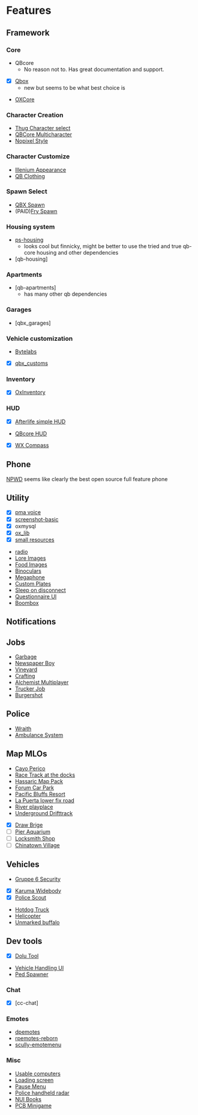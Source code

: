 # Features

## Framework

### Core

- QBcore
  - No reason not to. Has great documentation and support.
- [x] [Qbox](https://github.com/Qbox-project/qbx_core)
  - new but seems to be what best choice is
- [OXCore](https://github.com/overe-+xtended/ox_core)

### Character Creation

- [Thug Character select](https://forum.cfx.re/t/free-modern-multicharacter-n-multicharacter/5305796)
- [QBCore Multicharacter](https://docs.qbcore.org/qbcore-documentation/qbcore-resources/qb-multicharacter)
- [Nopixel Style](https://github.com/P4ScriptsFivem/pappu-multicharacter)

### Character Customize

- [Illenium Appearance](https://github.com/iLLeniumStudios/illenium-appearance)
- [QB Clothing](https://github.com/qbcore-framework/qb-clothing)

### Spawn Select

- [QBX Spawn](https://github.com/Qbox-Project/qbx_spawn)
- (PAID)[Fry Spawn](https://forum.cfx.re/t/paid-advanced-spawn-selector-qb-qbx-custom/5187639?page=2)

### Housing system

- [ps-housing](https://github.com/Project-Sloth/ps-housing)
  - looks cool but finnicky, might be  better to use the tried and true qb-core housing and other dependencies
- [qb-housing]

### Apartments

- [qb-apartments]
  - has many other qb dependencies

### Garages

- [qbx_garages]

### Vehicle customization

- [Bytelabs](https://forum.cfx.re/t/free-bl-customs/5196056)
- [x] [qbx_customs](https://github.com/Qbox-project/qbx_customs?tab=readme-ov-file)

### Inventory

- [x] [OxInventory](https://forum.cfx.re/t/free-ox-inventory-slot-based-inventory-with-metadata/4797345)

### HUD

- [x] [Afterlife simple HUD](https://forum.cfx.re/t/free-afterlife-hud/5276624)
- [QBcore HUD](https://docs.qbcore.org/qbcore-documentation/qbcore-resources/qb-hud)
- [x] [WX Compass](https://forum.cfx.re/t/free-wx-compass/5210876)

## Phone

[NPWD](https://projecterror.dev/docs/)
seems like clearly the best open source full feature phone

## Utility

- [x] [pma voice](https://github.com/AvarianKnight/pma-voice)
- [x] [screenshot-basic](https://github.com/project-error/screenshot-basic)
- [x] oxmysql
- [x] [ox_lib](https://github.com/overextended/ox_lib)
- [x] [small resources](https://github.com/Qbox-Project/qbx_smallresources)
- [radio](https://forum.cfx.re/t/free-basic-radio-system-stg-qb-esx-qbox/5302414)
- [Lore Images](https://forum.cfx.re/t/free-1300-fivem-lore-friendly-optimized-inventory-images/5220858)
- [Food Images](https://forum.cfx.re/t/free-55-food-images-d/5221354)
- [Binoculars](https://forum.cfx.re/t/free-binoculars-system-esx-qb-core-qbx-custom/5298553)
- [Megaphone](https://forum.cfx.re/t/free-megaphone-script/5049366)
- [Custom Plates](https://forum.cfx.re/t/free-qb-qbx-esx-mrnewbscustomplate-customizable-plate-changer/5213759)
- [Sleep on disconnect](https://forum.cfx.re/t/free-sleep-on-disconnect-qbcore/5307671)
- [Questionnaire UI](https://forum.cfx.re/t/free-ap-questionnaire-highly-configurable-questionnaire-ui/5301195)
- [Boombox](https://forum.cfx.re/t/free-boombox-music-speaker-radio-yt-player-fivem/5166688)

## Notifications

## Jobs

- [Garbage](https://forum.cfx.re/t/free-qbox-garbage-job/5306286)
- [Newspaper Boy](https://forum.cfx.re/t/free-esx-qb-nd-randolio-newspaper-delivery/5217208)
- [Vineyard](https://forum.cfx.re/t/free-esx-qb-qbx-advanced-vineyard/5280620)
- [Crafting](https://forum.cfx.re/t/free-advanced-crafting-system-esx-qbcore-qbox/5303991)
- [Alchemist Multiplayer](https://forum.cfx.re/t/multiplayer-herbal-alchemist-job/5286533)
- [Trucker Job](https://forum.cfx.re/t/savana-trucker-job-qb-esx-qbox/5298546)
- [Burgershot](https://forum.cfx.re/t/free-esx-qb-ox-tj-advanced-burgershot-job/5302746)

## Police

- [Wraith](https://forum.cfx.re/t/release-wraith-ars-2x-police-radar-and-plate-reader-v1-3-1/1058277)
- [Ambulance System](https://forum.cfx.re/t/free-advanced-ambulance-system-nd-ox-qbx/5302795/8)

## Map MLOs

- [Cayo Perico](https://forum.cfx.re/t/the-cayo-perico-island-available-for-fivem/1897446)
- [Race Track at the docks](https://forum.cfx.re/t/free-map-race-track-at-the-port-of-los-santos/5303303)
- [Hassaric Map Pack](https://forum.cfx.re/t/mlo-all-hassaric-s-maps-for-free/4776406)
- [Forum Car Park](https://forum.cfx.re/t/free-forum-drive-car-park-thug-car-park/5301866)
- [Pacific Bluffs Resort](https://forum.cfx.re/t/map-free-pacific-bluffs-island-resort/5226856)
- [La Puerta lower fix road](https://forum.cfx.re/t/free-fix-road/5284322)
- [River playplace](https://forum.cfx.re/t/map-free-los-santos-river-recreation-area/5218260)
- [Underground Drifttrack](https://forum.cfx.re/t/free-mlo-car-meet-parking-lot-interior/4126159?page=2)
- [x] [Draw Brige](https://forum.cfx.re/t/map-script-functional-lift-bridges-at-port/5307670)
- [ ] [Pier Aquarium](https://forum.cfx.re/t/map-free-los-santos-aquarium/5219666)
- [ ] [Locksmith Shop](https://forum.cfx.re/t/free-locksmith-mlo/5309829)
- [ ] [Chinatown Village](https://forum.cfx.re/t/free-mlo-chinatown-asian-village-by-grizmowe/5056057)

## Vehicles

- [Gruppe 6 Security](https://forum.cfx.re/t/release-the-security-pack/5301860)
- [x] [Karuma Widebody](https://forum.cfx.re/t/free-kuruma-widebody/5302420)
- [x] [Police Scout](https://forum.cfx.re/t/free-lore-friendly-police-scout-2020-callsign-system/5295098)
- [Hotdog Truck](https://forum.cfx.re/t/standalone-free-jakes-hotdog-van/5222792)
- [Helicopter](https://forum.cfx.re/t/free-police-helicopter-supervolito/5219443)
- [Unmarked buffalo](https://forum.cfx.re/t/free-unmarked-buffalo-4-police-vehicle/5198223)

## Dev tools

- [x] [Dolu Tool](https://forum.cfx.re/t/dolu-tool-mlo-debugging-object-spawner-more/5000677)
- [Vehicle Handling UI](https://forum.cfx.re/t/free-fivem-vehicle-handling-editor/5307285)
- [Ped Spawner](https://forum.cfx.re/t/free-standalone-ped-spawner-w-ui-v2-0-0/5295982)

### Chat

- [x] [cc-chat]

### Emotes

- [dpemotes](https://forum.cfx.re/t/dpemotes-1-7-390-emotes-walkingstyles-keybinding-dances-expressions-and-shared-emotes/843105)
- [rpemotes-reborn](https://forum.cfx.re/t/free-rpemotes-reborn-a-standalone-emote-system-for-fivem/5219460)
- [scully-emotemenu](https://forum.cfx.re/t/free-emote-menu-v2-over-1-000-emotes-with-many-features/4959268)

### Misc

- [Usable computers](https://forum.cfx.re/t/free-computers-usable-computers-with-attention-to-detail/5224167)
- [Loading screen](https://forum.cfx.re/t/release-free-opensource-loading-screen-bebikdev/5137039)
- [Pause Menu](https://forum.cfx.re/t/free-esx-qbcore-qbox-pause-menu/5308661)
- [Police handheld radar](https://forum.cfx.re/t/props-police-radar/5299005)
- [NUI Books](https://github.com/Gigachad-Money-Maker/gmm-books?tab=readme-ov-file)
- [PCB Minigame](https://forum.cfx.re/t/pcb-block-minigame/5311135)
